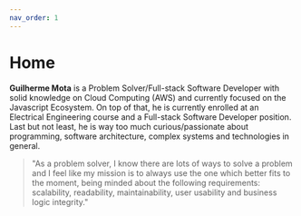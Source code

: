 ```yaml
---
nav_order: 1
---
```


# Home

**Guilherme Mota** is a Problem Solver/Full-stack Software Developer with solid knowledge on Cloud Computing (AWS) and currently focused on the Javascript Ecosystem. On top of that, he is currently enrolled at an Electrical Engineering course and a Full-stack Software Developer position. Last but not least, he is way too much curious/passionate about programming, software architecture, complex systems and technologies in general.

> "As a problem solver, I know there are lots of ways to solve a problem and I feel like my mission is to always use the one which better fits to the moment, being minded about the following requirements: scalability, readability, maintainability, user usability and business logic integrity."
